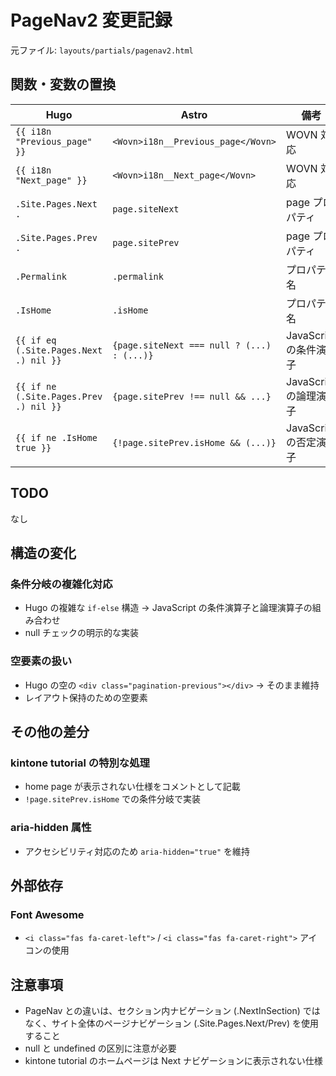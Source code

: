 # PageNav2 変更記録

元ファイル: `layouts/partials/pagenav2.html`

## 関数・変数の置換

| Hugo | Astro | 備考 |
| ---- | ----- | ---- |
| `{{ i18n "Previous_page" }}` | `<Wovn>i18n__Previous_page</Wovn>` | WOVN 対応 |
| `{{ i18n "Next_page" }}` | `<Wovn>i18n__Next_page</Wovn>` | WOVN 対応 |
| `.Site.Pages.Next .` | `page.siteNext` | page プロパティ |
| `.Site.Pages.Prev .` | `page.sitePrev` | page プロパティ |
| `.Permalink` | `.permalink` | プロパティ名 |
| `.IsHome` | `.isHome` | プロパティ名 |
| `{{ if eq (.Site.Pages.Next .) nil }}` | `{page.siteNext === null ? (...) : (...)}` | JavaScript の条件演算子 |
| `{{ if ne (.Site.Pages.Prev .) nil }}` | `{page.sitePrev !== null && ...}` | JavaScript の論理演算子 |
| `{{ if ne .IsHome true }}` | `{!page.sitePrev.isHome && (...)}` | JavaScript の否定演算子 |

## TODO

なし

## 構造の変化

### 条件分岐の複雑化対応
- Hugo の複雑な `if-else` 構造 → JavaScript の条件演算子と論理演算子の組み合わせ
- null チェックの明示的な実装

### 空要素の扱い
- Hugo の空の `<div class="pagination-previous"></div>` → そのまま維持
- レイアウト保持のための空要素

## その他の差分

### kintone tutorial の特別な処理
- home page が表示されない仕様をコメントとして記載
- `!page.sitePrev.isHome` での条件分岐で実装

### aria-hidden 属性
- アクセシビリティ対応のため `aria-hidden="true"` を維持

## 外部依存

### Font Awesome
- `<i class="fas fa-caret-left">` / `<i class="fas fa-caret-right">` アイコンの使用

## 注意事項

- PageNav との違いは、セクション内ナビゲーション (.NextInSection) ではなく、サイト全体のページナビゲーション (.Site.Pages.Next/Prev) を使用すること
- null と undefined の区別に注意が必要
- kintone tutorial のホームページは Next ナビゲーションに表示されない仕様